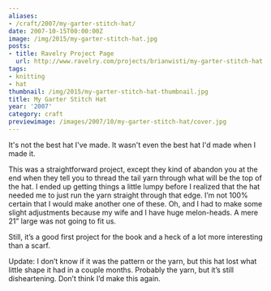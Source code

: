 ```yaml
---
aliases:
- /craft/2007/my-garter-stitch-hat/
date: 2007-10-15T00:00:00Z
image: /img/2015/my-garter-stitch-hat.jpg
posts:
- title: Ravelry Project Page
  url: http://www.ravelry.com/projects/brianwisti/my-garter-stitch-hat
tags:
- knitting
- hat
thumbnail: /img/2015/my-garter-stitch-hat-thumbnail.jpg
title: My Garter Stitch Hat
year: '2007'
category: craft
previewimage: /images/2007/10/my-garter-stitch-hat/cover.jpg
---
```

It's not the best hat I've made. It wasn't even the best hat I'd made when I made it.
<!-- TEASER_END -->

This was a straightforward project, except they kind of abandon you at the end when they tell you to thread the tail yarn through what will be the top of the hat. I ended up getting things a little lumpy before I realized that the hat needed me to just run the yarn straight through that edge. I’m not 100% certain that I would make another one of these. Oh, and I had to make some slight adjustments because my wife and I have huge melon-heads. A mere 21” large was not going to fit us.

Still, it’s a good first project for the book and a heck of a lot more interesting than a scarf.

Update: I don’t know if it was the pattern or the yarn, but this hat lost what little shape it had in a couple months. Probably the yarn, but it’s still disheartening. Don’t think I’d make this again.
